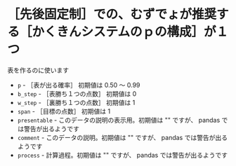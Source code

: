 # ［先後固定制］での、むずでょが推奨する［かくきんシステムのｐの構成］が１つ

表を作るのに使います

* `p` - ［表が出る確率］ 初期値は 0.50 ～ 0.99
* `b_step` - ［表勝ち１つの点数］ 初期値は 0
* `w_step` - ［裏勝ち１つの点数］ 初期値は 1
* `span` - ［目標の点数］ 初期値は 1
* `presentable` - このデータの説明の表示用。初期値は "" ですが、 pandas では警告が出るようです
* `comment` - このデータの説明。初期値は "" ですが、 pandas では警告が出るようです
* `process` - 計算過程。初期値は "" ですが、 pandas では警告が出るようです
